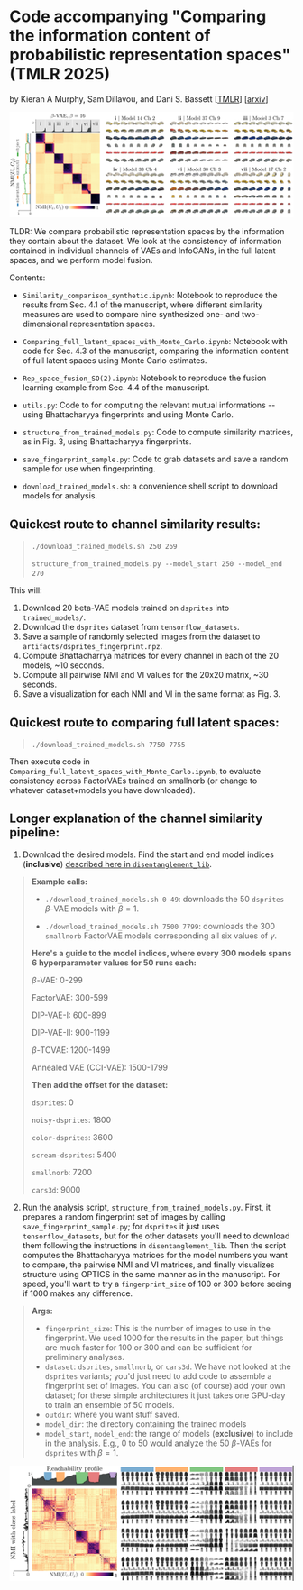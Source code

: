 # Code accompanying "Comparing the information content of probabilistic representation spaces" (TMLR 2025) 
by Kieran A Murphy, Sam Dillavou, and Dani S. Bassett [[TMLR](https://openreview.net/forum?id=adhsMqURI1)] [[arxiv](https://arxiv.org/abs/2405.21042)]

![Figure from the manuscript showing structure found in an ensemble of beta VAEs trained on the cars3d dataset.  A block diagonal matrix of the similarities between channels indicates that there are channels repeatedly found throughout the ensemble. Latent traversals from each hot spot visualize the information content.](/images/cars3d.png)

TLDR: We compare probabilistic representation spaces by the information they contain about the dataset.  We look at the consistency of information contained in individual channels of VAEs and InfoGANs, in the full latent spaces, and we perform model fusion.

Contents:
- `Similarity_comparison_synthetic.ipynb`: Notebook to reproduce the results from Sec. 4.1
of the manuscript, where different similarity measures are used to compare nine
synthesized one- and two-dimensional representation spaces.
- `Comparing_full_latent_spaces_with_Monte_Carlo.ipynb`: Notebook with code for Sec. 4.3
of the manuscript, comparing the information content of full latent spaces using Monte Carlo estimates.
- `Rep_space_fusion_SO(2).ipynb`: Notebook to reproduce the fusion learning 
example from Sec. 4.4 of the manuscript.

- `utils.py`: Code to for computing the relevant mutual informations -- using Bhattacharyya fingerprints and using Monte Carlo.
- `structure_from_trained_models.py`: Code to compute similarity matrices, as in Fig. 3, using Bhattacharyya fingerprints.
- `save_fingerprint_sample.py`: Code to grab datasets and save a random sample for use when fingerprinting.
- `download_trained_models.sh`: a convenience shell script to download models for analysis.

## Quickest route to channel similarity results:
> `./download_trained_models.sh 250 269`
>
> `structure_from_trained_models.py --model_start 250 --model_end 270`

This will:
1. Download 20 beta-VAE models trained on `dsprites` into `trained_models/`. 
2. Download the `dsprites` dataset from `tensorflow_datasets`.
3. Save a sample of randomly selected images from the dataset to `artifacts/dsprites_fingerprint.npz`.
4. Compute Bhattacharrya matrices for every channel in each of the 20 models, \~10 seconds.
5. Compute all pairwise NMI and VI values for the 20x20 matrix, \~30 seconds.
6. Save a visualization for each NMI and VI in the same format as Fig. 3.  

## Quickest route to comparing full latent spaces:
> `./download_trained_models.sh 7750 7755`

Then execute code in `Comparing_full_latent_spaces_with_Monte_Carlo.ipynb`, to evaluate consistency across FactorVAEs trained on smallnorb (or change to whatever dataset+models you have downloaded).

## Longer explanation of the channel similarity pipeline:
1. Download the desired models. Find the start and end model indices (**inclusive**)
[described here in `disentanglement_lib`](https://github.com/google-research/disentanglement_lib/tree/master?tab=readme-ov-file#pretrained-disentanglement_lib-modules).

> **Example calls:**
>
> - `./download_trained_models.sh 0 49`: downloads the 50 `dsprites` $\beta$-VAE models with $\beta=1$.
>
> - `./download_trained_models.sh 7500 7799`: downloads the 300 `smallnorb` FactorVAE models corresponding all six values of $\gamma$.
>
> **Here's a guide to the model indices, where every 300 models spans 6 hyperparameter values for 50 runs each:**
>
> $\beta$-VAE: 0-299
>
> FactorVAE: 300-599
>
> DIP-VAE-I: 600-899
>
> DIP-VAE-II: 900-1199
>
> $\beta$-TCVAE: 1200-1499
>
> Annealed VAE (CCI-VAE): 1500-1799
>
> **Then add the offset for the dataset:**
>
> `dsprites`: 0
>
> `noisy-dsprites`: 1800
>
> `color-dsprites`: 3600
>
> `scream-dsprites`: 5400
>
> `smallnorb`: 7200
>
> `cars3d`: 9000

2. Run the analysis script, `structure_from_trained_models.py`.  First, it prepares a random fingerprint set of images by calling `save_fingerprint_sample.py`; for `dsprites` it just uses `tensorflow_datasets`, but for the other datasets you'll need to download them following the instructions in `disentanglement_lib`.
Then the script computes the Bhattacharyya matrices for the model numbers you want to compare, the pairwise NMI and VI matrices, and finally visualizes structure using OPTICS in the same manner as in the manuscript.  For speed, you'll want to try a `fingerprint_size` of 100 or 300 before seeing if 1000 makes any difference.

>**Args:**
>- `fingerprint_size`: This is the number of images to use in the fingerprint.  We used 1000 for the results in the paper, but things are much faster for 100 or 300 and can be sufficient for preliminary analyses.
>- `dataset`: `dsprites`, `smallnorb`, or `cars3d`.  We have not looked at the `dsprites` variants; you'd just need to add code to assemble a fingerprint set of images.
>You can also (of course) add your own dataset; for these simple architectures it just takes one GPU-day to train an ensemble of 50 models.
>- `outdir`: where you want stuff saved.
>- `model_dir`: the directory containing the trained models
>- `model_start`, `model_end`: the range of models (**exclusive**) to include in the analysis.  E.g., 0 to 50 would analyze the 50 $\beta$-VAEs for `dsprites` with $\beta=1$.


![Figure from the manuscript showing structure found in an ensemble of beta VAEs trained on the Fashion MNIST dataset.  A block diagonal matrix of the similarities between channels indicates that there are channels repeatedly found throughout the ensemble. Latent traversals from each hot spot visualize the information content.](/images/fashion_mnist.png)
